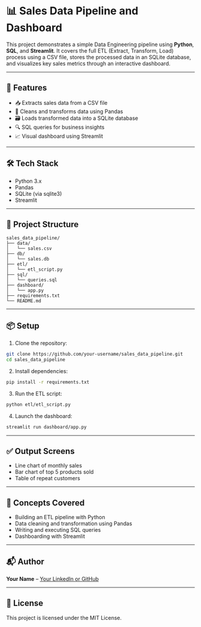 # 📊 Sales Data Pipeline and Dashboard

This project demonstrates a simple Data Engineering pipeline using **Python**, **SQL**, and **Streamlit**. It covers the full ETL (Extract, Transform, Load) process using a CSV file, stores the processed data in an SQLite database, and visualizes key sales metrics through an interactive dashboard.

---

## 🚀 Features

- 📥 Extracts sales data from a CSV file
- 🧹 Cleans and transforms data using Pandas
- 🗃 Loads transformed data into a SQLite database
- 🔍 SQL queries for business insights
- 📈 Visual dashboard using Streamlit

---

## 🛠 Tech Stack

- Python 3.x
- Pandas
- SQLite (via sqlite3)
- Streamlit

---

## 📁 Project Structure

```
sales_data_pipeline/
├── data/
│   └── sales.csv
├── db/
│   └── sales.db
├── etl/
│   └── etl_script.py
├── sql/
│   └── queries.sql
├── dashboard/
│   └── app.py
├── requirements.txt
└── README.md
```

---

## 📦 Setup

1. Clone the repository:

```bash
git clone https://github.com/your-username/sales_data_pipeline.git
cd sales_data_pipeline
```

2. Install dependencies:

```bash
pip install -r requirements.txt
```

3. Run the ETL script:

```bash
python etl/etl_script.py
```

4. Launch the dashboard:

```bash
streamlit run dashboard/app.py
```

---

## ✅ Output Screens

- Line chart of monthly sales
- Bar chart of top 5 products sold
- Table of repeat customers

---

## 🧠 Concepts Covered

- Building an ETL pipeline with Python
- Data cleaning and transformation using Pandas
- Writing and executing SQL queries
- Dashboarding with Streamlit

---

## 📬 Author

**Your Name** – [Your LinkedIn or GitHub](https://github.com/your-username)

---

## 📄 License

This project is licensed under the MIT License.